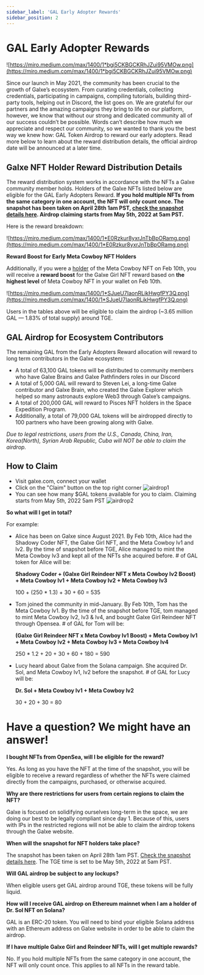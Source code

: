 ```yaml
---
sidebar_label: 'GAL Early Adopter Rewards'
sidebar_position: 2
---
```


# GAL Early Adopter Rewards

![https://miro.medium.com/max/1400/1*bgi5CKBGCKRhJZui95VMOw.png](https://miro.medium.com/max/1400/1*bgi5CKBGCKRhJZui95VMOw.png)

Since our launch in May 2021, the community has been crucial to the growth of Galxe’s ecosystem. From curating credentials, collecting credentials, participating in campaigns, compiling tutorials, building third-party tools, helping out in Discord, the list goes on. We are grateful for our partners and the amazing campaigns they bring to life on our platform, however, we know that without our strong and dedicated community all of our success couldn’t be possible. Words can’t describe how much we appreciate and respect our community, so we wanted to thank you the best way we knew how: GAL Token Airdrop to reward our early adopters. Read more below to learn about the reward distribution details, the official airdrop date will be announced at a later time.

## Galxe NFT Holder Reward Distribution Details ##

The reward distribution system works in accordance with the NFTs a Galxe community member holds. Holders of the Galxe NFTs listed below are eligible for the GAL Early Adopters Reward. **If you hold multiple NFTs from the same category in one account, the NFT will only count once. The snapshot has been taken on April 28th 1am PST, [check the snapshot details here](https://github.com/GalxeHQ/galaxy-airdrop). Airdrop claiming starts from May 5th, 2022 at 5am PST.**

Here is the reward breakdown:

![https://miro.medium.com/max/1400/1*E0Rzkur8yxrJnTbBpORamg.png](https://miro.medium.com/max/1400/1*E0Rzkur8yxrJnTbBpORamg.png)

**Reward Boost for Early Meta Cowboy NFT Holders**

Additionally, if you were a [holder](https://github.com/NFTGalxe/galaxy-nft-holder-feb-10/blob/main/snapshot/meta-cowboy.csv) of the Meta Cowboy NFT on Feb 10th, you will receive a **reward boost** for the Galxe Girl NFT reward based on **the highest level** of Meta Cowboy NFT in your wallet on Feb 10th.

![https://miro.medium.com/max/1400/1*SJueU7IaonRLikHwgfPY3Q.png](https://miro.medium.com/max/1400/1*SJueU7IaonRLikHwgfPY3Q.png)

Users in the tables above will be eligible to claim the airdrop (~3.65 million GAL — 1.83% of total supply) around TGE. 

## GAL Airdrop for Ecosystem Contributors ##

The remaining GAL from the Early Adopters Reward allocation will reward to long term contributors in the Galxe ecosystem:

- A total of 63,100 GAL tokens will be distributed to community members who have Galxe Brains and Galxe Pathfinders roles in our Discord
- A total of 5,000 GAL will reward to Steven Lei, a long-time Galxe contributor and Galxe Brain, who created the Galxe Explorer which helped so many astronauts explore Web3 through Galxe’s campaigns.
- A total of 200,000 GAL will reward to Pisces NFT holders in the Space Expedition Program.
- Additionally, a total of 79,000 GAL tokens will be airdropped directly to 100 partners who have been growing along with Galxe.

*Due to legal restrictions, users from the U.S., Canada, China, Iran, Korea(North), Syrian Arab Republic, Cuba will NOT be able to claim the airdrop.*


## How to Claim ##

- Visit galxe.com, connect your wallet 
- Click on the "Claim" button on the top right corner 
![airdrop1](assets/airdrop1.png)
- You can see how many $GAL tokens available for you to claim. Claiming starts from May 5th, 2022 5am PST 
![airdrop2](assets/airdrop2.png)


**So what will I get in total?**

For example:

- Alice has been on Galxe since August 2021. By Feb 10th, Alice had the Shadowy Coder NFT, the Galxe Girl NFT, and the Meta Cowboy lv1 and lv2. By the time of snapshot before TGE, Alice managed to mint the Meta Cowboy lv3 and kept all of the NFTs she acquired before. # of GAL token for Alice will be:

  **Shadowy Coder + (Galxe Girl Reindeer NFT x Meta Cowboy lv2 Boost) + Meta Cowboy lv1 + Meta Cowboy lv2 + Meta Cowboy lv3**

  100 + (250 * 1.3) + 30 + 60 = 535

- Tom joined the community in mid-January. By Feb 10th, Tom has the Meta Cowboy lv1. By the time of the snapshot before TGE, tom managed to mint Meta Cowboy lv2, lv3 & lv4, and bought Galxe Girl Reindeer NFT through Opensea. # of GAL for Tom will be:

  **(Galxe Girl Reindeer NFT x Meta Cowboy lv1 Boost) + Meta Cowboy lv1 + Meta Cowboy lv2 + Meta Cowboy lv3 + Meta Cowboy lv4**

  250 * 1.2 + 20 + 30 + 60 + 180 = 590

- Lucy heard about Galxe from the Solana campaign. She acquired Dr. Sol, and Meta Cowboy lv1, lv2 before the snapshot. # of GAL for Lucy will be:

  **Dr. Sol + Meta Cowboy lv1 + Meta Cowboy lv2**

  30 + 20 + 30 = 80

# **Have a question? We might have an answer!**

**I bought NFTs from OpenSea, will I be eligible for the reward?**

Yes. As long as you have the NFT at the time of the snapshot, you will be eligible to receive a reward regardless of whether the NFTs were claimed directly from the campaigns, purchased, or otherwise acquired.

**Why are there restrictions for users from certain regions to claim the NFT?**

Galxe is focused on solidifying ourselves long-term in the space, we are doing our best to be legally compliant since day 1. Because of this, users with IPs in the restricted regions will not be able to claim the airdrop tokens through the Galxe website.

**When will the snapshot for NFT holders take place?**

The snapshot has been taken on April 28th 1am PST. [Check the snapshot details here](https://github.com/GalxeHQ/galaxy-airdrop). The TGE time is set to be May 5th, 2022 at 5am PST.

**Will GAL airdrop be subject to any lockups?**

When eligible users get GAL airdrop around TGE, these tokens will be fully liquid.

**How will I receive GAL airdrop on Ethereum mainnet when I am a holder of Dr. Sol NFT on Solana?**

GAL is an ERC-20 token. You will need to bind your eligible Solana address with an Ethereum address on Galxe website in order to be able to claim the airdrop.

**If I have multiple Galxe Girl and Reindeer NFTs, will I get multiple rewards?**

No. If you hold multiple NFTs from the same category in one account, the NFT will only count once. This applies to all NFTs in the reward table.
